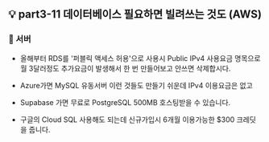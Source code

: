 ## 💡 part3-11 데이터베이스 필요하면 빌려쓰는 것도 (AWS)

### 🔹 서버

- 올해부터 RDS를 '퍼블릭 액세스 허용'으로 사용시 Public IPv4 사용요금 명목으로 월 3달러정도 추가요금이 발생해서 한 번 만들어보고 안쓰면 삭제합시다.

- Azure가면 MySQL 유동서버 이런 것들도 만들기 쉬운데 IPv4 이용요금은 없고

- Supabase 가면 무료로 PostgreSQL 500MB 호스팅받을 수 있습니다.

- 구글의 Cloud SQL 사용해도 되는데 신규가입시 6개월 이용가능한 $300 크레딧을 줍니다.
